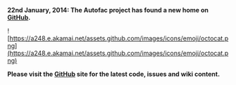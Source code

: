 **22nd January, 2014: The Autofac project has found a new home on [GitHub](https://github.com/autofac/Autofac).**

![https://a248.e.akamai.net/assets.github.com/images/icons/emoji/octocat.png](https://a248.e.akamai.net/assets.github.com/images/icons/emoji/octocat.png)

**Please visit the [GitHub](https://github.com/autofac/Autofac) site for the latest code, issues and wiki content.**